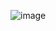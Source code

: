 ![image](https://github.com/JulienSlvt/IsiWeb/assets/145590138/81307fba-ac41-401e-8a6b-784a0a18ce16)
